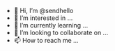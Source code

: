 - 👋 Hi, I’m @sendhello
- 👀 I’m interested in ...
- 🌱 I’m currently learning ...
- 💞️ I’m looking to collaborate on ...
- 📫 How to reach me ...

<!---
sendhello/sendhello is a ✨ special ✨ repository because its `README.md` (this file) appears on your GitHub profile.
You can click the Preview link to take a look at your changes.
--->
